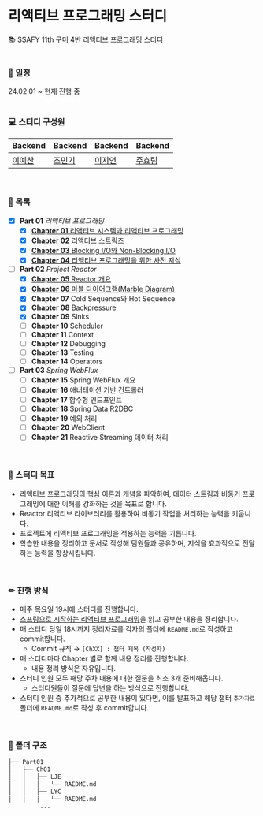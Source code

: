 # 리액티브 프로그래밍 스터디
📚 SSAFY 11th 구미 4반 리액티브 프로그래밍 스터디  
<br>

### 📅 일정
24.02.01 ~ 현재 진행 중  
<br>

### 💻 스터디 구성원
|Backend|Backend|Backend|Backend|
|---|---|---|---|
|[이예찬](https://github.com/yechanissm)|[조민기](https://github.com/MinkiJo)|[이지언](https://github.com/Leejieon)|[주효림](https://github.com/Juhyorim)|
<br>

### 📃 목록
* [x] **Part 01** _리액티브 프로그래밍_
  * [x] [**Chapter 01** 리액티브 시스템과 리액티브 프로그래밍](https://github.com/Leejieon/reactive-programming-study/tree/main/Part01/Ch01)
  * [x] [**Chapter 02** 리액티브 스트림즈](https://github.com/Leejieon/reactive-programming-study/tree/main/Part01/Ch02)
  * [x] [**Chapter 03** Blocking I/O와 Non-Blocking I/O](https://github.com/Leejieon/reactive-programming-study/tree/main/Part01/Ch03)
  * [x] [**Chapter 04** 리액티브 프로그래밍을 위한 사전 지식](https://github.com/Leejieon/reactive-programming-study/tree/main/Part01/Ch04)
* [ ] **Part 02** _Project Reactor_
  * [x] [**Chapter 05** Reactor 개요](https://github.com/Leejieon/reactive-programming-study/tree/main/Part02/Ch05)
  * [x] [**Chapter 06** 마블 다이어그램(Marble Diagram)](https://github.com/Leejieon/reactive-programming-study/tree/main/Part02/Ch06)
  * [x] **Chapter 07** Cold Sequence와 Hot Sequence
  * [x] **Chapter 08** Backpressure
  * [x] **Chapter 09** Sinks
  * [ ] **Chapter 10** Scheduler
  * [ ] **Chapter 11** Context
  * [ ] **Chapter 12** Debugging
  * [ ] **Chapter 13** Testing
  * [ ] **Chapter 14** Operators
* [ ] **Part 03** _Spring WebFlux_
  * [ ] **Chapter 15** Spring WebFlux 개요
  * [ ] **Chapter 16** 애너테이션 기반 컨트롤러
  * [ ] **Chapter 17** 함수형 엔드포인트
  * [ ] **Chapter 18** Spring Data R2DBC
  * [ ] **Chapter 19** 예외 처리
  * [ ] **Chapter 20** WebClient
  * [ ] **Chapter 21** Reactive Streaming 데이터 처리
<br>

### 🚩 스터디 목표
- 리액티브 프로그래밍의 핵심 이론과 개념을 파악하여, 데이터 스트림과 비동기 프로그래밍에 대한 이해를 강화하는 것을 목표로 합니다.
- Reactor 리액티브 라이브러리를 활용하여 비동기 작업을 처리하는 능력을 키웁니다.
- 프로젝트에 리액티브 프로그래밍을 적용하는 능력을 기릅니다.
- 학습한 내용을 정리하고 문서로 작성해 팀원들과 공유하며, 지식을 효과적으로 전달하는 능력을 향상시킵니다.
<br>

### ✏ 진행 방식
- 매주 목요일 19시에 스터디를 진행합니다.
- [스프링으로 시작하는 리액티브 프로그래밍](https://product.kyobobook.co.kr/detail/S000201399476)을 읽고 공부한 내용을 정리합니다.
- 매 스터디 당일 18시까지 정리자료를 각자의 폴더에 `README.md`로 작성하고 commit합니다.
  - Commit 규칙 → `[ChXX] : 챕터 제목 (작성자)`
- 매 스터디마다 Chapter 별로 함께 내용 정리를 진행합니다.
  - 내용 정리 방식은 자유입니다.
- 스터디 인원 모두 해당 주차 내용에 대한 질문을 최소 3개 준비해옵니다.
  - 스터디원들이 질문에 답변을 하는 방식으로 진행합니다.
- 스터디 인원 중 추가적으로 공부한 내용이 있다면, 이를 발표하고 해당 챕터 `추가자료` 폴더에 `README.md`로 작성 후 commit합니다.
<br>

### 📁 폴더 구조
```bash
├── Part01
│   ├── Ch01
│   │   ├── LJE
│   │   │   └── RAEDME.md
│   │   ├── LYC
│   │   │   └── RAEDME.md
         ...
```
